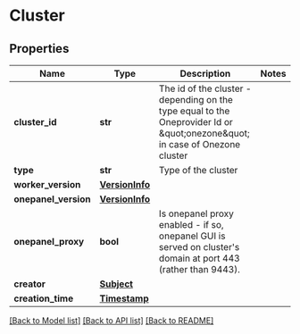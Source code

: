 # Cluster

## Properties
Name | Type | Description | Notes
------------ | ------------- | ------------- | -------------
**cluster_id** | **str** | The id of the cluster - depending on the type equal to the Oneprovider Id or \&quot;onezone\&quot; in case of Onezone cluster  | 
**type** | **str** | Type of the cluster | 
**worker_version** | [**VersionInfo**](VersionInfo.md) |  | 
**onepanel_version** | [**VersionInfo**](VersionInfo.md) |  | 
**onepanel_proxy** | **bool** | Is onepanel proxy enabled - if so, onepanel GUI is served on cluster&#x27;s domain at port 443 (rather than 9443).  | 
**creator** | [**Subject**](Subject.md) |  | 
**creation_time** | [**Timestamp**](Timestamp.md) |  | 

[[Back to Model list]](../README.md#documentation-for-models) [[Back to API list]](../README.md#documentation-for-api-endpoints) [[Back to README]](../README.md)

